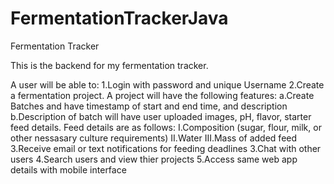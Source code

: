 # FermentationTrackerJava
Fermentation Tracker

This is the backend for my fermentation tracker. 

A user will be able to:
  1.Login with password and unique Username
  2.Create a fermentation project. A project will have the following features:
    a.Create Batches and have timestamp of start and end time, and description
    b.Description of batch will have user uploaded images, pH, flavor, starter feed details. Feed details are as follows:
      I.Composition (sugar, flour, milk, or other nessasary culture requirements)
      II.Water 
      III.Mass of added feed
  3.Receive email or text notifications for feeding deadlines
  3.Chat with other users 
  4.Search users and view thier projects
  5.Access same web app details with mobile interface
